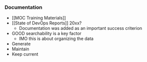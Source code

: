 ### Documentation
- [[MOC Training Materials]]
- [[State of DevOps Reports]] 20xx? 
	- Documentation was added as an important success criterion
- GOOD searchability is a key factor
	- IMO this is about organizing the data
- Generate
- Maintain
- Keep current
